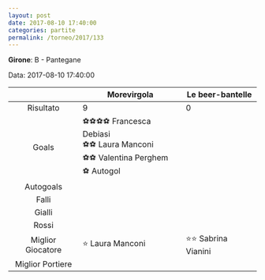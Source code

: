 ```yaml
---
layout: post
date: 2017-08-10 17:40:00
categories: partite
permalink: /torneo/2017/133
---
```

**Girone**: B - Pantegane

Data: 2017-08-10 17:40:00

| | Morevirgola | Le beer-bantelle |
|:-----:|-----|-----|
Risultato|9|0
Goals|⚽⚽⚽⚽ Francesca Debiasi<br/>⚽⚽ Laura Manconi<br/>⚽⚽ Valentina Perghem<br/>⚽   Autogol|
Autogoals||
Falli||
Gialli||
Rossi||
Miglior Giocatore|⭐ Laura Manconi<br/>|⭐⭐ Sabrina Vianini<br/>
Miglior Portiere||
